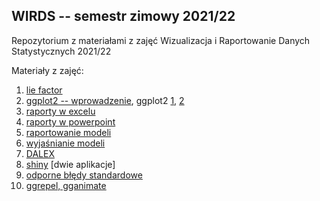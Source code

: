 ## WIRDS -- semestr zimowy 2021/22

Repozytorium z materiałami z zajęć Wizualizacja i Raportowanie Danych Statystycznych 2021/22

Materiały z zajęć:

1. [lie factor](notebooks/0-lie-factor.Rmd)
2. [ggplot2 -- wprowadzenie](notebooks/1-ggplot2-intro.Rmd), ggplot2 [1](notebooks/2-ggplot-cd.Rmd), [2](notebooks/2-ggplot2-cd.Rmd)
3. [raporty w excelu](notebooks/3-raporty-excel.Rmd)
4. [raporty w powerpoint](notebooks/4-powerpoint.Rmd)
5. [raportowanie modeli](notebooks/5-raportowanie-modeli.Rmd)
6. [wyjaśnianie modeli](notebooks/5-wyjasnianie-modeli.Rmd)
7. [DALEX](notebooks/7-dalex-porownanie.Rmd)
8. [shiny](shiny/) [dwie aplikacje]
9. [odporne błędy standardowe](notebooks/8-odporne-bledy-standardowe.Rmd)
10. [ggrepel, gganimate](notebooks/9-ggplot-exts.Rmd)
